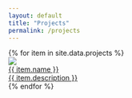 ```yaml
---
layout: default
title: "Projects"
permalink: /projects
---
```

<div class="project-grid"> 
  {% for item in site.data.projects %}
    <a href="{{ item.url }}">
      <div class="project"> 
        <div class="image-card"><img src="{{ item.image | prepend: site.baseurl }}"/></div> 
        <div class="project-name">{{ item.name }}</div>
        <div class="project-description">{{ item.description }}</div>
      </div>
    </a >
  {% endfor %}
</div>